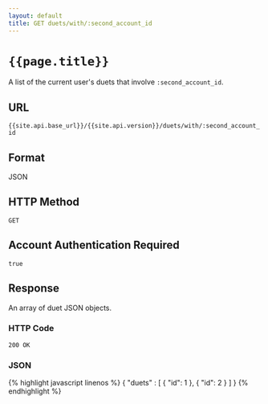 ```yaml
---
layout: default
title: GET duets/with/:second_account_id
---
```

# `{{page.title}}`

A list of the current user's duets that involve `:second_account_id`.

## URL

`{{site.api.base_url}}/{{site.api.version}}/duets/with/:second_account_id`

## Format

JSON

## HTTP Method

`GET`

## Account Authentication Required

`true`

## Response

An array of duet JSON objects.

### HTTP Code

`200 OK`

### JSON

{% highlight javascript linenos %}
{
  "duets" : [
    {
      "id": 1
    },
    {
      "id": 2
    }
  ]
}
{% endhighlight %}